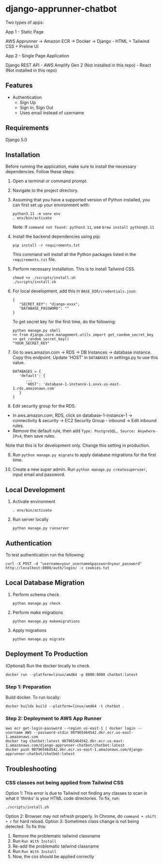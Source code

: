 # django-apprunner-chatbot

Two types of apps:

App 1 - Static Page

AWS Apprunner -> Amazon ECR -> Docker -> Django - HTML + Tailwind CSS + Preline UI

App 2 - Single Page Application

Django REST API - AWS Amplify Gen 2 (Not installed in this repo) - React (Not installed in this repo)

## Features

* Authentication
  * Sign Up
  * Sign In, Sign Out
  * Uses email instead of username

## Requirements
Django 5.0

## Installation
Before running the application, make sure to install the necessary dependencies. Follow these steps:

1. Open a terminal or command prompt.
2. Navigate to the project directory.

3. Assuming that you have a supported version of Python installed, you can first set up your environment with:
   ```
   python3.11 -m venv env
   . env/bin/activate
   ```
   Note: If `command not found: python3.11`, use `brew install python@3.11`

4. Install the backend dependencies using pip:
   ```
   pip install -r requirements.txt
   ```
   This command will install all the Python packages listed in the `requirements.txt` file.

5. Perform necessary installation. This is to install Tailwind CSS.
   ```
   chmod +x ./scripts/install.sh
   ./scripts/install.sh
   ```

6. For local development, add this in `BASE_DIR/credentials.json`:
   ```
   {
      "SECRET_KEY": "django-xxxx",
      "DATABASE_PASSWORD": ""
   }
   ```
   To get secret key for the first time, do the following:
   ```
   python manage.py shell
   >> from django.core.management.utils import get_random_secret_key
   >> get_random_secret_key()
   "YOUR_SECRET_KEY"
   ```

7. Go to aws.amazon.com -> RDS -> DB Instances -> database instance. Copy this endpoint.
   Update 'HOST' in `DATABASES` in settings.py to use this value.
   ```
   DATABASES = {
      'default': {
         ...
         'HOST': 'database-1-instance-1.xxxx.us-east-1.rds.amazonaws.com'
      }
   }
   ```

8. Edit security group for the RDS.
* In aws.amazon.com, RDS, click on database-1-instance-1 -> connectivity & security -> EC2 Security Group - inbound -> Edit inbound rules.
* Remove the default rule, then add `Type: PostgreSQL, Source: Anywhere-IPv4`, then save rules.

Note that this is for development only. Change this setting in production.

9. Run `python manage.py migrate` to apply database migrations for the first time.

10. Create a new super admin. Run `python manage.py createsuperuser`, input email and password.

## Local Development
1. Activate environment
   ```
   . env/bin/activate
   ```

2. Run server locally
   ```
   python manage.py runserver
   ```

## Authentication
To test authentication run the following:
```
curl -X POST -d "username=your_username&password=your_password" http://localhost:8000/auth/login/ -c cookies.txt
```

## Local Database Migration
1. Perform schema check
   ```
   python manage.py check
   ```

2. Perform make migrations
   ```
   python manage.py makemigrations
   ```

3. Apply migrations
   ```
   python manage.py migrate
   ```
## Deployment To Production
(Optional) Run the docker locally to check.
```
docker run --platform=linux/amd64 -p 8000:8000 chatbot:latest
```

### Step 1: Preparation
Build docker. To run locally:
```
docker buildx build --platform=linux/amd64 -t chatbot .
```

### Step 2: Deployment to AWS App Runner
```
aws ecr get-login-password --region us-east-1 | docker login --username AWS --password-stdin 907965464542.dkr.ecr.us-east-1.amazonaws.com
docker tag chatbot:latest 907965464542.dkr.ecr.us-east-1.amazonaws.com/django-apprunner-chatbot/chatbot:latest
docker push 907965464542.dkr.ecr.us-east-1.amazonaws.com/django-apprunner-chatbot/chatbot:latest
```

## Troubleshooting
### CSS classes not being applied from Tailwind CSS
Option 1: This error is due to Tailwind not finding any classes to scan in what it 'thinks' is your HTML code directories. To fix, run:
```
./scripts/install.sh
```

Option 2: Browser may not refresh properly. In Chrome, do `command + shift + r` for hard reload.
Option 3: Sometimes class change is not being detected. To fix this:
1. Remove the problematic tailwind classname
2. Run `Run With Install`
3. Re-add the problematic tailwind classname
4. Run `Run With Install`
5. Now, the css should be applied correctly
